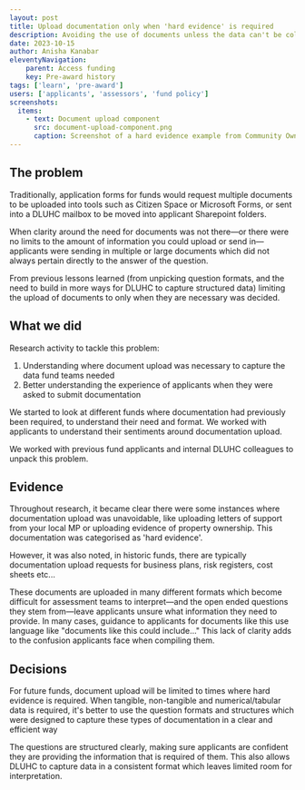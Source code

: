 ```yaml
---
layout: post
title: Upload documentation only when 'hard evidence' is required
description: Avoiding the use of documents unless the data can't be collected any other way.
date: 2023-10-15
author: Anisha Kanabar
eleventyNavigation:
    parent: Access funding
    key: Pre-award history
tags: ['learn', 'pre-award'] 
users: ['applicants', 'assessors', 'fund policy']
screenshots:
  items:
    - text: Document upload component
      src: document-upload-component.png
      caption: Screenshot of a hard evidence example from Community Ownership Fund requiring use of the document upload component, as this data cannot be collected any other way
---
```


## The problem
Traditionally, application forms for funds would request multiple documents to be uploaded into tools such as Citizen Space or Microsoft Forms, or sent into a DLUHC mailbox to be moved into applicant Sharepoint folders. 

When clarity around the need for documents was not there—or there were no limits to the amount of information you could upload or send in—applicants were sending in multiple or large documents which did not always pertain directly to the answer of the question.

From previous lessons learned (from unpicking question formats, and the need to build in more ways for DLUHC to capture structured data) limiting the upload of documents to only when they are necessary was decided. 

## What we did
Research activity to tackle this problem:

1. Understanding where document upload was necessary to capture the data fund teams needed
2. Better understanding the experience of applicants when they were asked to submit documentation

We started to look at different funds where documentation had previously been required, to understand their need and format. We worked with applicants to understand their sentiments around documentation upload. 

We worked with previous fund applicants and internal DLUHC colleagues to unpack this problem.

## Evidence
Throughout research, it became clear there were some instances where documentation upload was unavoidable, like uploading letters of support from your local MP or uploading evidence of property ownership. This documentation was categorised as 'hard evidence'.

However, it was also noted, in historic funds, there are typically documentation upload requests for business plans, risk registers, cost sheets etc...

These documents are uploaded in many different formats which become difficult for assessment teams to interpret—and the open ended questions they stem from—leave applicants unsure what information they need to provide. In many cases, guidance to applicants for documents like this use language like "documents like this could include..." This lack of clarity adds to the confusion applicants face when compiling them.

## Decisions
For future funds, document upload will be limited to times where hard evidence is required. When tangible, non-tangible and numerical/tabular data is required, it's better to use the question formats and structures which were designed to capture these types of documentation in a clear and efficient way

The questions are structured clearly, making sure applicants are confident they are providing the information that is required of them. This also allows DLUHC to capture data in a consistent format which leaves limited room for interpretation.